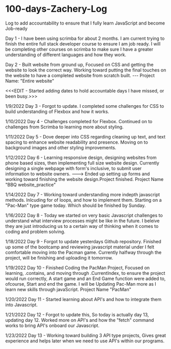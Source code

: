 # 100-days-Zachery-Log
Log to add accountability to ensure that I fully learn JavaScript and become Job-ready


Day 1 - I have been using scrimba for about 2 months. I am current trying to finish the entire full stack developer course to ensure I am job ready. I will be completing other courses on scrimba to make sure I have a greater understanding of different languages and how they work.


Day 2 - Built website from ground up, Focused on CSS and getting the website to look the correct way. Working toward putting the final touches on the website to have a completed website from scratch built. --- Project Name: "Entire website" 

<<<EDIT - Started adding dates to hold accountable days I have missed, or been busy.>>>
  
1/9/2022 Day 3 - Forgot to update. I completed some challenges for CSS to build understanding of Flexbox and how it works. 

1/10/2022 Day 4 - Challenges completed for Flexbox. Continued on to challenges from Scrimba to learning more about styling. 

1/11/2022 Day 5 - Dove deeper into CSS regarding cleaning up text, and text spacing to enhance website readability and presence. Moving on to background images and other styling improvements.

1/12/2022 Day 6 - Learning responsive design, designing websites from phone based sizes, then implementing full size website design. Currently designing a single webpage with form's inclusive, to submit user information to website owners. ---> Ended up setting up forms and working toward finishing the website design.Project finished.               Project Name "BBQ website_practice"

1/14/2022 Day 7 - Working toward understanding more indepth javascript methods. Inlcuding for of loops, and how to implement them. Starting on a "Pac-Man" type game today. Which should be finished by Sunday.

1/16/2022 Day 8 - Today we started on very basic Javascript challenges to understand what interview processes might be like in the future. I beleive they are just introducing us to a certain way of thinking when it comes to coding and problem solving.

1/18/2022 Day 9 - Forgot to update yesterdays Github repository. Finished up some of the bootcamp and reviewing javascript material under I felt comfortable moving into the Pacman game. Currently halfway through the project, will be finishing and uploading it tomorrow.

1/19/2022 Day 10 - Finished Coding the PacMan Project, Focused on learning, .contains, and moving through .CurrentIndex, to ensure the project would run correctly, A start game and an End Game function were added to, ofcourse, Start and end the game. I will be Updating Pac-Man more as I learn new skills through javaScript. Project Name "PacMan"

1/20/2022 Day 11 - Started learning about API's and how to integrate them into Javascript.

1/21/2022 Day 12 - Forgot to update this, So today is actually day 13, updating day 12. Worked more on API's and how the "fetch" command works to bring API's onboard our Javascript.

1/23/2022 Day 13 - Working toward building 3 API type projects, Gives great experience and helps later when we need to use API's within our programs.
